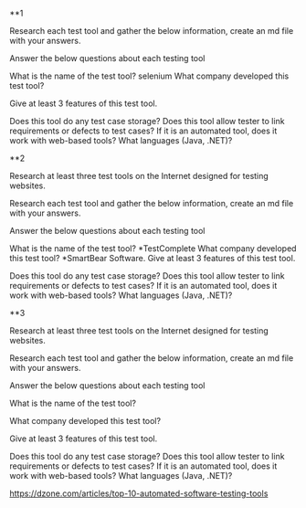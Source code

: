 **1

Research each test tool and gather the below information, create an md file with your answers.

Answer the below questions about each testing tool

What is the name of the test tool?
selenium
What company developed this test tool?

Give at least 3 features of this test tool.

Does this tool do any test case storage?
Does this tool allow tester to link requirements or defects to test cases?
If it is an automated tool, does it work with web-based tools? What languages (Java, .NET)?



**2

Research at least three test tools on the Internet designed for testing websites.

Research each test tool and gather the below information, create an md file with your answers.

Answer the below questions about each testing tool

What is the name of the test tool?
*TestComplete
What company developed this test tool?
*SmartBear Software.
Give at least 3 features of this test tool.

Does this tool do any test case storage?
Does this tool allow tester to link requirements or defects to test cases?
If it is an automated tool, does it work with web-based tools? What languages (Java, .NET)?

**3

Research at least three test tools on the Internet designed for testing websites.

Research each test tool and gather the below information, create an md file with your answers.

Answer the below questions about each testing tool

What is the name of the test tool?

What company developed this test tool?

Give at least 3 features of this test tool.

Does this tool do any test case storage?
Does this tool allow tester to link requirements or defects to test cases?
If it is an automated tool, does it work with web-based tools? What languages (Java, .NET)?


https://dzone.com/articles/top-10-automated-software-testing-tools
